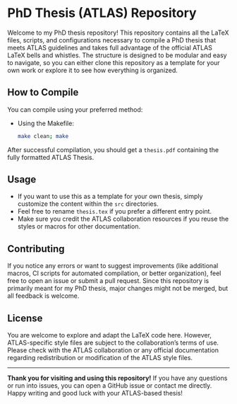 # PhD Thesis (ATLAS) Repository

Welcome to my PhD thesis repository! This repository contains all the LaTeX files, scripts, and configurations necessary to compile a PhD thesis that meets ATLAS guidelines and takes full advantage of the official ATLAS LaTeX bells and whistles. The structure is designed to be modular and easy to navigate, so you can either clone this repository as a template for your own work or explore it to see how everything is organized.

## How to Compile
   You can compile using your preferred method:
   - Using the Makefile:
     ```bash
     make clean; make
     ```

   After successful compilation, you should get a `thesis.pdf` containing the fully formatted ATLAS Thesis.

## Usage

- If you want to use this as a template for your own thesis, simply customize the content within the `src` directories. 
- Feel free to rename `thesis.tex` if you prefer a different entry point.
- Make sure you credit the ATLAS collaboration resources if you reuse the styles or macros for other documentation.

## Contributing

If you notice any errors or want to suggest improvements (like additional macros, CI scripts for automated compilation, or better organization), feel free to open an issue or submit a pull request. Since this repository is primarily meant for my PhD thesis, major changes might not be merged, but all feedback is welcome.

## License

You are welcome to explore and adapt the LaTeX code here. However, ATLAS-specific style files are subject to the collaboration’s terms of use. Please check with the ATLAS collaboration or any official documentation regarding redistribution or modification of the ATLAS style files.

---

**Thank you for visiting and using this repository!** If you have any questions or run into issues, you can open a GitHub issue or contact me directly. Happy writing and good luck with your ATLAS-based thesis!
